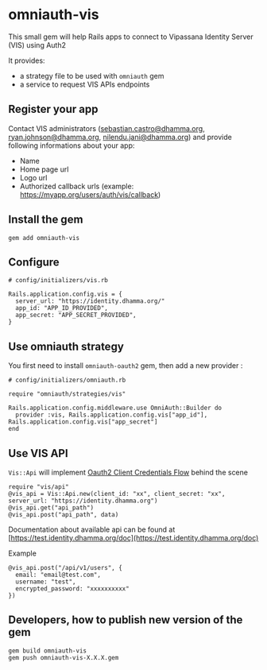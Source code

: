 # omniauth-vis

This small gem will help Rails apps to connect to Vipassana Identity Server (VIS) using Auth2

It provides:
- a strategy file to be used with `omniauth` gem
- a service to request VIS APIs endpoints

## Register your app

Contact VIS administrators (sebastian.castro@dhamma.org, ryan.johnson@dhamma.org, nilendu.jani@dhamma.org) and provide following informations about your app:

- Name
- Home page url
- Logo url
- Authorized callback urls (example: https://myapp.org/users/auth/vis/callback)

## Install the gem

```
gem add omniauth-vis
```

## Configure

```
# config/initializers/vis.rb

Rails.application.config.vis = {
  server_url: "https://identity.dhamma.org/"
  app_id: "APP_ID_PROVIDED",
  app_secret: "APP_SECRET_PROVIDED",
}
```

## Use omniauth strategy

You first need to install `omniauth-oauth2` gem, then add a new provider :

```
# config/initializers/omniauth.rb

require "omniauth/strategies/vis"

Rails.application.config.middleware.use OmniAuth::Builder do
  provider :vis, Rails.application.config.vis["app_id"], Rails.application.config.vis["app_secret"]
end
```

## Use VIS API

`Vis::Api` will implement [Oauth2 Client Credentials Flow](https://auth0.com/docs/get-started/authentication-and-authorization-flow/client-credentials-flow) behind the scene

```
require "vis/api"
@vis_api = Vis::Api.new(client_id: "xx", client_secret: "xx", server_url: "https://identity.dhamma.org")
@vis_api.get("api_path")
@vis_api.post("api_path", data)
```

Documentation about available api can be found at [https://test.identity.dhamma.org/doc](https://test.identity.dhamma.org/doc)

Example

```
@vis_api.post("/api/v1/users", {
  email: "email@test.com",
  username: "test",
  encrypted_password: "xxxxxxxxxx"
})
```

## Developers, how to publish new version of the gem

```
gem build omniauth-vis
gem push omniauth-vis-X.X.X.gem
```